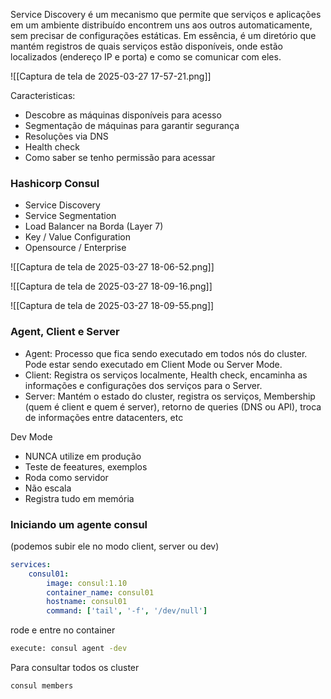 Service Discovery é um mecanismo que permite que serviços e aplicações em um ambiente distribuído encontrem uns aos outros automaticamente, sem precisar de configurações estáticas. Em essência, é um diretório que mantém registros de quais serviços estão disponíveis, onde estão localizados (endereço IP e porta) e como se comunicar com eles.

![[Captura de tela de 2025-03-27 17-57-21.png]]

Caracteristicas: 

- Descobre as máquinas disponíveis para acesso
- Segmentação de máquinas para garantir segurança
- Resoluções via DNS
- Health check
- Como saber se tenho permissão para acessar


### Hashicorp Consul

- Service Discovery
- Service Segmentation
- Load Balancer na Borda (Layer 7)
- Key / Value Configuration
- Opensource / Enterprise


![[Captura de tela de 2025-03-27 18-06-52.png]]

![[Captura de tela de 2025-03-27 18-09-16.png]]

![[Captura de tela de 2025-03-27 18-09-55.png]]

### Agent, Client e Server

- Agent: Processo que fica sendo executado em todos nós do cluster. Pode estar sendo executado em Client Mode ou Server Mode.
- Client: Registra os serviços localmente, Health check, encaminha as informações e configurações dos serviços para o Server.
- Server: Mantém o estado do cluster, registra os serviços, Membership (quem é client e quem é server), retorno de queries (DNS ou API), troca de informações entre datacenters, etc


Dev Mode
- NUNCA utilize em produção
- Teste de feeatures, exemplos
- Roda como servidor
- Não escala
- Registra tudo em memória

### Iniciando um agente consul 
(podemos subir ele no modo client, server ou dev)

```yaml
services:
	consul01:
		image: consul:1.10
		container_name: consul01
		hostname: consul01
		command: ['tail', '-f', '/dev/null']


```

rode e entre no container
```bash
execute: consul agent -dev
```

Para consultar todos os cluster
```shell
consul members
```

